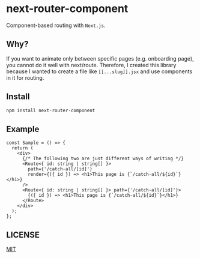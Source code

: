 # next-router-component

Component-based routing with `Next.js`.

## Why?

If you want to animate only between specific pages (e.g. onboarding page), you cannot do it well with next/route.
Therefore, I created this library because I wanted to create a file like `[[...slug]].jsx` and use components in it for routing.

## Install

```bash
npm install next-router-component
```

## Example

```tsx
const Sample = () => {
  return (
    <div>
      {/* The following two are just different ways of writing */}
      <Route<{ id: string | string[] }>
        path={'/catch-all/[id]'}
        render={({ id }) => <h1>This page is {`/catch-all/${id}`}</h1>}
      />
      <Route<{ id: string | string[] }> path={'/catch-all/[id]'}>
        {({ id }) => <h1>This page is {`/catch-all/${id}`}</h1>}
      </Route>
    </div>
  );
};
```

## LICENSE

[MIT](https://github.com/DuGlaser/next-router-component/blob/master/LICENSE)
